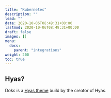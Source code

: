 ```yaml
---
title: "Kubernetes"
description: ""
lead: ""
date: 2020-10-06T08:49:31+00:00
lastmod: 2020-10-06T08:49:31+00:00
draft: false
images: []
menu:
  docs:
    parent: "integrations"
weight: 200
toc: true
---
```


## Hyas?

Doks is a [Hyas theme](https://gethyas.com/themes/doks/) build by the creator of Hyas.
